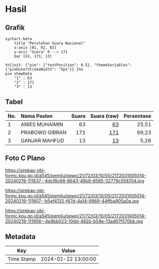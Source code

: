 # Hasil

## Grafik

```mermaid
xychart-beta
    title "Perolehan Suara Nasional"
    x-axis [01, 02, 03]
    y-axis "Suara" 0 --> 171
    bar [63, 171, 13]
```

```mermaid
%%{init: {"pie": {"textPosition": 0.5}, "themeVariables": {"pieOuterStrokeWidth": "5px"}} }%%
pie showData
    "1" : 63
    "2" : 171
    "3" : 13
```

## Tabel

| No. | Nama Paslon    | Suara | Suara (raw) | Persentase |
|:--- |:-------------- | -----:| -----------:| ----------:|
| 1   | ANIES MUHAIMIN | 63    | [63][p-1]   | 25,51      |
| 2   | PRABOWO GIBRAN | 171   | [171][p-2]  | 69,23      |
| 3   | GANJAR MAHFUD  | 13    | [13][p-3]   | 5,26       |


[p-1]: https://github.com/gigit-pemilu/pemilu-2024/blob/main/pilpres/hitung-suara/sub/21-kepulauan-riau/sub/72-kota-tanjung-pinang/sub/03-tanjung-pinang-kota/sub/1005-kampung-bugis/sub/014-tps/sub/paslon-1.txt
[p-2]: https://github.com/gigit-pemilu/pemilu-2024/blob/main/pilpres/hitung-suara/sub/21-kepulauan-riau/sub/72-kota-tanjung-pinang/sub/03-tanjung-pinang-kota/sub/1005-kampung-bugis/sub/014-tps/sub/paslon-2.txt
[p-3]: https://github.com/gigit-pemilu/pemilu-2024/blob/main/pilpres/hitung-suara/sub/21-kepulauan-riau/sub/72-kota-tanjung-pinang/sub/03-tanjung-pinang-kota/sub/1005-kampung-bugis/sub/014-tps/sub/paslon-3.txt

## Foto C Plano

https://sirekap-obj-formc.kpu.go.id/a545/pemilu/ppwp/21/72/03/10/05/2172031005014-20240219-111837--4dcf8c68-8643-48b9-8565-32779c558704.jpg

https://sirekap-obj-formc.kpu.go.id/a545/pemilu/ppwp/21/72/03/10/05/2172031005014-20240219-111907--b5ef4133-f67d-4a14-9969-44ffba905a0a.jpg

https://sirekap-obj-formc.kpu.go.id/a545/pemilu/ppwp/21/72/03/10/05/2172031005014-20240219-111956--4e9bb023-10dd-482b-b54e-13ad67f570bb.jpg


## Metadata

| Key        | Value               |
| ---------- | ------------------- |
| Time Stamp | 2024-02-22 13:00:00 |



